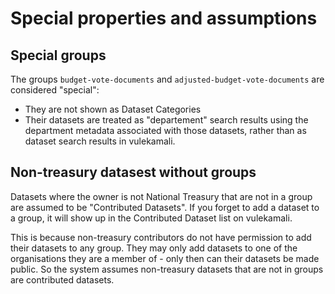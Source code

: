 # Special properties and assumptions

## Special groups

The groups `budget-vote-documents` and `adjusted-budget-vote-documents` are considered "special":

* They are not shown as Dataset Categories
* Their datasets are treated as "departement" search results using the department metadata associated with those datasets, rather than as dataset search results in vulekamali.

## Non-treasury datasest without groups

Datasets where the owner is not National Treasury that are not in a group are assumed to be "Contributed Datasets". If you forget to add a dataset to a group, it will show up in the Contributed Dataset list on vulekamali.

This is because non-treasury contributors do not have permission to add their datasets to any group. They may only add datasets to one of the organisations they are a member of - only then can their datasets be made public. So the system assumes non-treasury datasets that are not in groups are contributed datasets.

